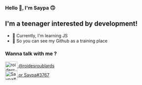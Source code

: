 ### Hello 👋, I'm Saypa 🙃

## I'm a teenager interested by development!
- 🧸 Currently, I'm learning JS
- 👀 So you can see my Github as a training place

### Wanna talk with me ?

<a href="https://twitter.com/roidesroublards" target="blank"><img align="center" src="https://cdn.jsdelivr.net/npm/simple-icons@3.0.1/icons/twitter.svg" alt="roidesroublards" height="30" width="40"/> @roidesroublards</a>
<br />
<a href="https://discord.gg/rthqF22Brw" target="blank"><img align="center" src="https://cdn.jsdelivr.net/npm/simple-icons@3.0.1/icons/discord.svg" alt="Saypa#3767" height="30" width="40" /> or Saypa#3767</a>

